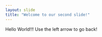 ```yaml
---
layout: slide
title: "Welcome to our second slide!"
---
```

Hello World!!!
Use the left arrow to go back!
